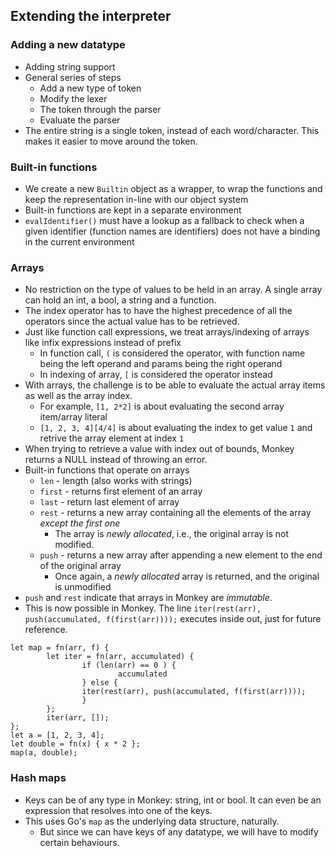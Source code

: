 ## Extending the interpreter

### Adding a new datatype
- Adding string support
- General series of steps
    - Add a new type of token
    - Modify the lexer
    - The token through the parser
    - Evaluate the parser
- The entire string is a single token, instead of each word/character. This makes it easier to move around the token.

### Built-in functions
- We create a new `Builtin` object as a wrapper, to wrap the functions and keep the representation in-line with our object system
- Built-in functions are kept in a separate environment
- `evalIdentifier()` must have a lookup as a fallback to check when a given identifier (function names are identifiers) does not have a binding in the current environment

### Arrays
- No restriction on the type of values to be held in an array. A single array can hold an int, a bool, a string and a function.
- The index operator has to have the highest precedence of all the operators since the actual value has to be retrieved.
- Just like function call expressions, we treat arrays/indexing of arrays like infix expressions instead of prefix
    - In function call, `(` is considered the operator, with function name being the left operand and params being the right operand
    - In indexing of array, `[` is considered the operator instead
- With arrays, the challenge is to be able to evaluate the actual array items as well as the array index.
    - For example, `[1, 2*2]` is about evaluating the second array item/array literal
    - `[1, 2, 3, 4][4/4]` is about evaluating the index to get value `1` and retrive the array element at index `1`
- When trying to retrieve a value with index out of bounds, Monkey returns a NULL instead of throwing an error.
- Built-in functions that operate on arrays
    - `len` - length (also works with strings)
    - `first` - returns first element of an array
    - `last` - return last element of array
    - `rest` - returns a new array containing all the elements of the array *except the first one*
        - The array is *newly allocated*, i.e., the original array is not modified.
    - `push` - returns a new array after appending a new element to the end of the original array
        - Once again, a *newly allocated* array is returned, and the original is unmodified
- `push` and `rest` indicate that arrays in Monkey are *immutable*.
- This is now possible in Monkey. The line `iter(rest(arr), push(accumulated, f(first(arr))));` executes inside out, just for future reference.
```
let map = fn(arr, f) {
        let iter = fn(arr, accumulated) {
                if (len(arr) == 0 ) {
                        accumulated
                } else {
                iter(rest(arr), push(accumulated, f(first(arr))));
                }
        };
        iter(arr, []);
};
let a = [1, 2, 3, 4];
let double = fn(x) { x * 2 };
map(a, double);
```

### Hash maps
- Keys can be of any type in Monkey: string, int or bool. It can even be an expression that resolves into one of the keys.
- This uses Go's `map` as the underlying data structure, naturally.
    - But since we can have keys of any datatype, we will have to modify certain behaviours.